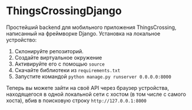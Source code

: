 # ThingsCrossingDjango
Простейший backend для мобильного приложения ThingsCrossing, написанный на фреймворке Django.
Установка на локальное устройство:
1. Склонируйте репозиторий.
2. Создайте виртуальное окружение
3. Активируйте его с помощью ```source```
4. Скачайте библиотеки из ```requirements.txt```
5. Запустите командой ```python manage.py runserver 0.0.0.0:8000```

Теперь вы можете зайти на своё API через браузер устройства, находящегося в одной локальной сети с хостом (в том числе с самого хоста), вбив в поисковую строку ```http://127.0.0.1:8000```
